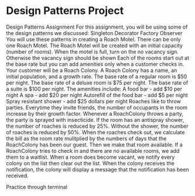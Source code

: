 # Design Patterns Project
Design Patterns Assignment
For this assignment, you will be using some of the design patterns we discussed:
Singleton
Decorator
Factory
Observer
You will use these patterns in creating a Roach Motel. There can be only one Roach Motel. The Roach Motel will be created with an initial capacity (number of rooms).
When the motel is full, turn on the no vacancy sign. Otherwise the vacancy sign should be shown
Each of the rooms start out at the base rate but you can add amenities only when a customer checks in. Your customer will be a Roach Colony.
A Roach Colony has a name, an initial population, and a growth rate.
The base rate of a regular room is $50 per night.
The base rate of a deluxe room is $75 per night.
The base rate of a suite is $100 per night.
The amenities include:
A food bar - add $10 per night
A spa - add $20 per night
Autorefill of the food bar - add $5 per night
Spray resistant shower - add $25 dollars per night
Roaches like to throw parties. Everytime they invite friends, the number of occupants in the room increase by their growth factor.
Whenever a RoachColony throws a party, the party is sprayed with insecticide. If the room has an antispray shower, the number of roaches is reduced by 25%. Without the shower, the number of roaches is reduced by 50%.
When the roaches check out, we calculate the bill as the room rate mulitplied by the numbers of days that the RoachColony has been our guest. Then we make that room available.
If a RoachColony tries to check in and there are no available rooms, we add them to a waitlist.
When a room does become vacant, we notify every colony on the list then clear out the list.
When the colony receives the notification, the colony will display a message that the notification has been received.

Practice through terminal
